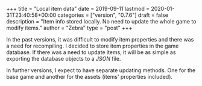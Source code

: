 +++
title = "Local item data"
date = 2019-09-11
lastmod = 2020-01-31T23:40:58+00:00
categories = ["version", "0.7.6"]
draft = false
description = "Item info stored locally. No need to update the whole game to modify items."
author = "Zebra"
type = "post"
+++

In the past versions, it was difficult to modify item properties and there was a
need for recompiling. I decided to store item properties in the game database.
If there was a need to update items, it will be as simple as exporting the
database objects to a _JSON_ file.

In further versions, I expect to have separate updating methods. One for the
base game and another for the assets (items' properties included).
